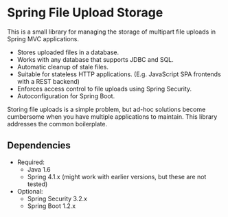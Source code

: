 # Spring File Upload Storage

This is a small library for managing the storage of multipart file uploads in Spring MVC applications. 

* Stores uploaded files in a database.
* Works with any database that supports JDBC and SQL.
* Automatic cleanup of stale files.
* Suitable for stateless HTTP applications. (E.g. JavaScript SPA frontends with a REST backend)
* Enforces access control to file uploads using Spring Security.
* Autoconfiguration for Spring Boot.

Storing file uploads is a simple problem, but ad-hoc solutions become cumbersome when you have multiple applications to maintain. This library addresses the common boilerplate.

## Dependencies

* Required:  
  * Java 1.6
  * Spring 4.1.x (might work with earlier versions, but these are not tested)
* Optional:
  * Spring Security 3.2.x
  * Spring Boot 1.2.x

